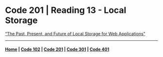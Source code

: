 # Code 201 | Reading 13 - Local Storage

[“The Past, Present, and Future of Local Storage for Web Applications”](http://diveinto.html5doctor.com/storage.html)


***

#### [Home](README.md) | [Code 102](102.md) | [Code 201](201.md) | [Code 301](301.md) | [Code 401](401.md)
